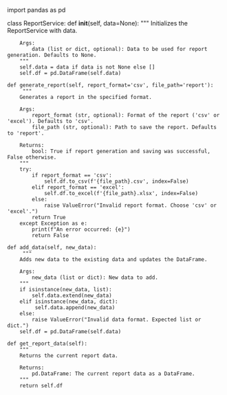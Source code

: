 import pandas as pd

class ReportService:
    def __init__(self, data=None):
        """
        Initializes the ReportService with data.
        
        Args:
            data (list or dict, optional): Data to be used for report generation. Defaults to None.
        """
        self.data = data if data is not None else []
        self.df = pd.DataFrame(self.data)

    def generate_report(self, report_format='csv', file_path='report'):
         """
        Generates a report in the specified format.

        Args:
            report_format (str, optional): Format of the report ('csv' or 'excel'). Defaults to 'csv'.
            file_path (str, optional): Path to save the report. Defaults to 'report'.

        Returns:
            bool: True if report generation and saving was successful, False otherwise.
        """
        try:
            if report_format == 'csv':
                self.df.to_csv(f'{file_path}.csv', index=False)
            elif report_format == 'excel':
                self.df.to_excel(f'{file_path}.xlsx', index=False)
            else:
                raise ValueError("Invalid report format. Choose 'csv' or 'excel'.")
            return True
        except Exception as e:
            print(f"An error occurred: {e}")
            return False

    def add_data(self, new_data):
         """
        Adds new data to the existing data and updates the DataFrame.

        Args:
            new_data (list or dict): New data to add.
        """
        if isinstance(new_data, list):
            self.data.extend(new_data)
        elif isinstance(new_data, dict):
             self.data.append(new_data)
        else:
            raise ValueError("Invalid data format. Expected list or dict.")
        self.df = pd.DataFrame(self.data)

    def get_report_data(self):
        """
        Returns the current report data.

        Returns:
            pd.DataFrame: The current report data as a DataFrame.
        """
        return self.df
